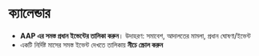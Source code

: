 # **ক্যালেন্ডার**

- **AAP এর সমস্ত প্রধান ইভেন্টের তালিকা করুন**। উদাহরণ: সমাবেশ, আদালতের মামলা, প্রধান ঘোষণা/ইভেন্ট
- একটি নির্দিষ্ট মাসের সমস্ত ইভেন্ট দেখতে তালিকায় **নীচে স্ক্রোল করুন**
